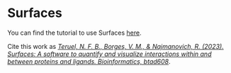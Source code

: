 # Surfaces

You can find the tutorial to use Surfaces [here](https://surfaces-tutorial.readthedocs.io/en/latest/index.html).

Cite this work as [*Teruel, N. F. B., Borges, V. M., & Najmanovich, R. (2023). Surfaces: A software to quantify and visualize interactions within and between proteins and ligands. Bioinformatics, btad608*]([https://www.biorxiv.org/content/10.1101/2023.04.26.538470v1](https://academic.oup.com/bioinformatics/advance-article/doi/10.1093/bioinformatics/btad608/7288175)https://academic.oup.com/bioinformatics/advance-article/doi/10.1093/bioinformatics/btad608/7288175).
